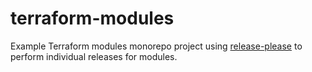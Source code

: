 # terraform-modules

Example Terraform modules monorepo project using [release-please](https://github.com/google-github-actions/release-please-action) to perform individual releases for modules.
